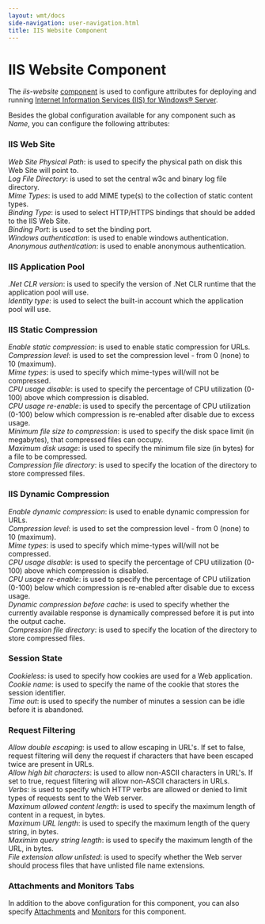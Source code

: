 ```yaml
---
layout: wmt/docs
side-navigation: user-navigation.html
title: IIS Website Component
---
```


# IIS Website Component

The _iis-website_ [component](./components.html) is used to configure attributes for deploying and running
[Internet Information Services (IIS) for Windows® Server](https://www.iis.net/).

Besides the global configuration available for any component such as _Name_, you can configure the
following attributes:

### IIS Web Site
_Web Site Physical Path_: is used to specify the physical path on disk this Web Site will point to.<br>
_Log File Directory_: is used to set the central w3c and binary log file directory.<br>
_Mime Types_: is used to add MIME type(s) to the collection of static content types.<br>
_Binding Type_: is used to select HTTP/HTTPS bindings that should be added to the IIS Web Site.<br>
_Binding Port_: is used to set the binding port.<br>
_Windows authentication_: is used to enable windows authentication.<br>
_Anonymous authentication_: is used to enable anonymous authentication.<br>

### IIS Application Pool
_.Net CLR version_: is used to specify the version of .Net CLR runtime that the application pool will use.<br>
_Identity type_: is used to select the built-in account which the application pool will use.<br>

### IIS Static Compression
_Enable static compression_: is used to enable static compression for URLs.<br>
_Compression level_: is used to set the compression level - from 0 (none) to 10 (maximum).<br>
_Mime types_: is used to specify which mime-types will/will not be compressed.<br>
_CPU usage disable_: is used to specify the percentage of CPU utilization (0-100) above
which compression is disabled.<br>
_CPU usage re-enable_: is used to specify the percentage of CPU utilization (0-100) below
which compression is re-enabled after disable due to excess usage.<br>
_Minimum file size to compression_: is used to specify the disk space limit (in megabytes),
that compressed files can occupy.<br>
_Maximum disk usage_: is used to specify the minimum file size (in bytes) for a file to be compressed.<br>
_Compression file directory_: is used to specify the location of the directory to store compressed files.<br>

### IIS Dynamic Compression
_Enable dynamic compression_: is used to enable dynamic compression for URLs.<br>
_Compression level_: is used to set the compression level - from 0 (none) to 10 (maximum).<br>
_Mime types_: is used to specify which mime-types will/will not be compressed.<br>
_CPU usage disable_: is used to specify the percentage of CPU utilization (0-100) above
which compression is disabled.<br>
_CPU usage re-enable_: is used to specify the percentage of CPU utilization (0-100) below
which compression is re-enabled after disable due to excess usage.<br>
_Dynamic compression before cache_: is used to specify whether the currently available response is dynamically
compressed before it is put into the output cache.<br>
_Compression file directory_: is used to specify the location of the directory to store compressed files.<br>

### Session State
_Cookieless_: is used to specify how cookies are used for a Web application.<br>
_Cookie name_: is used to specify the name of the cookie that stores the session identifier.<br>
_Time out_: is used to specify the number of minutes a session can be idle before it is abandoned.<br>

### Request Filtering
_Allow double escaping_: is used to allow escaping in URL's. If set to false, request filtering will
deny the request if characters that have been escaped twice are present in URLs.<br>
_Allow high bit characters_: is used to allow non-ASCII characters in URL's. If set to true, request
filtering will allow non-ASCII characters in URLs.<br>
_Verbs_: is used to specify which HTTP verbs are allowed or denied to limit types of requests sent to
the Web server.<br>
_Maximum allowed content length_: is used to specify the maximum length of content in a request, in bytes.<br>
_Maximum URL length_: is used to specify the maximum length of the query string, in bytes.<br>
_Maximim query string length_: is used to specify the maximum length of the URL, in bytes.<br>
_File extension allow unlisted_: is used to specify whether the Web server should process files
that have unlisted file name extensions.<br>


### Attachments and Monitors Tabs
In addition to the above configuration for this component, you can also specify [Attachments](./attachments.html) and
[Monitors](../operation/monitors.html) for this component.
